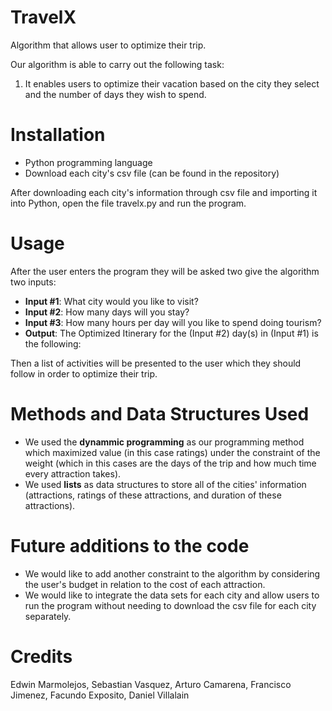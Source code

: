 # TravelX
Algorithm that allows user to optimize their trip.

Our algorithm is able to carry out the following task:
1. It enables users to optimize their vacation based on the city they select and the number of days they wish to spend.

# Installation

- Python programming language 
- Download each city's csv file (can be found in the repository)

After downloading each city's information through csv file and importing it into Python, open the file travelx.py and run the program.

# Usage
After the user enters the program they will be asked two give the algorithm two inputs:
- **Input #1**: What city would you like to visit?
- **Input #2**: How many days will you stay?
- **Input #3**: How many hours per day will you like to spend doing tourism?
- **Output**: The Optimized Itinerary for the (Input #2) day(s) in (Input #1) is the following:

Then a list of activities will be presented to the user which they should follow in order to optimize their trip.

# Methods and Data Structures Used

- We used the **dynammic programming** as our programming method which maximized value (in this case ratings) under the constraint of the weight (which in this cases are the days of the trip and how much time every attraction takes).
- We used **lists** as data structures to store all of the cities' information (attractions, ratings of these attractions, and duration of these attractions).

# Future additions to the code
- We would like to add another constraint to the algorithm by considering the user's budget in relation to the cost of each attraction.
- We would like to integrate the data sets for each city and allow users to run the program without needing to download the csv file for each city separately.

# Credits
  Edwin Marmolejos,
  Sebastian Vasquez,
  Arturo Camarena,
  Francisco Jimenez,
  Facundo Exposito,
  Daniel Villalain






